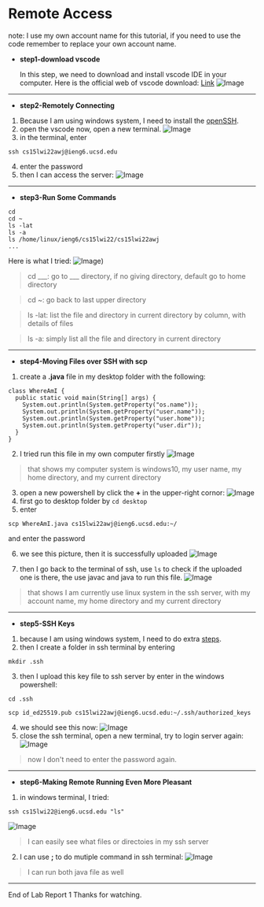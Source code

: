 # Remote Access
note: I use my own account name for this tutorial, if you need to use the code remember to replace your own account name.
* **step1-download vscode**

    In this step, we need to download and install vscode IDE in your computer. Here is the official web of vscode download: [Link](https://code.visualstudio.com/)
    ![Image](vscode_download.jpg)
---
* **step2-Remotely Connecting**
1. Because I am using windows system, I need to install the [openSSH](openss.html).
2. open the vscode now, open a new terminal.
![Image](open_terminal.jpg)
3. in the terminal, enter 
```
ssh cs15lwi22awj@ieng6.ucsd.edu
```
4. enter the password
5. then I can access the server:
![Image](ssh1.png)
---
* **step3-Run Some Commands**
```
cd
cd ~
ls -lat
ls -a
ls /home/linux/ieng6/cs15lwi22/cs15lwi22awj
...
```
Here is what I tried:
![Image](run_some.jpg))

> cd ___: go to ___ directory, if no giving directory, default go to home directory

> cd ~: go back to last upper directory

> ls -lat: list the file and directory in current directory by column, with details of files

> ls -a: simply list all the file and directory in current directory

---

* **step4-Moving Files over SSH with scp**
1. create a **.java** file in my desktop folder with the following:
```
class WhereAmI {
  public static void main(String[] args) {
    System.out.println(System.getProperty("os.name"));
    System.out.println(System.getProperty("user.name"));
    System.out.println(System.getProperty("user.home"));
    System.out.println(System.getProperty("user.dir"));
  }
}
```
2. I tried run this file in my own computer firstly
![Image](whereami1.jpg)

>that shows my computer system is windows10, my user name, my home directory, and my current directory

3. open a new powershell by click the **+** in the upper-right cornor:
![Image](new_powershell.jpg)
4. first go to desktop folder by `cd desktop`
5. enter 
```
scp WhereAmI.java cs15lwi22awj@ieng6.ucsd.edu:~/
```
and enter the password

6. we see this picture, then it is successfully uploaded
![Image](upload.png)

7. then I go back to the terminal of ssh, use `ls` to check if the uploaded one is there, the use javac and java to run this file.
![Image](scp_ex.png)
> that shows I am currently use linux system in the ssh server, with my account name, my home directory and my current directory
---
* **step5-SSH Keys**
1. because I am using windows system, I need to do extra [steps](SSH_Keys_wins.html).
2. then I create a folder in ssh terminal by entering
```
mkdir .ssh
```
3. then I upload this key file to ssh server by enter in the windows powershell:
```
cd .ssh

scp id_ed25519.pub cs15lwi22awj@ieng6.ucsd.edu:~/.ssh/authorized_keys
```
4. we should see this now:
![Image](key5.jpg)
5. close the ssh terminal, open a new terminal, try to login server again:
![Image](key_done.png)
> now I don't need to enter the password again.
---
* **step6-Making Remote Running Even More Pleasant**
1. in windows terminal, I tried:
```
ssh cs15lwi22@ieng6.ucsd.edu "ls"
```
![Image](part6.1.jpg)
> I can easily see what files or directoies in my ssh server
2. I can use **;** to do mutiple command in ssh terminal:
![Image](part6.2.jpg)
> I can run both java file as well
---

End of Lab Report 1
Thanks for watching.